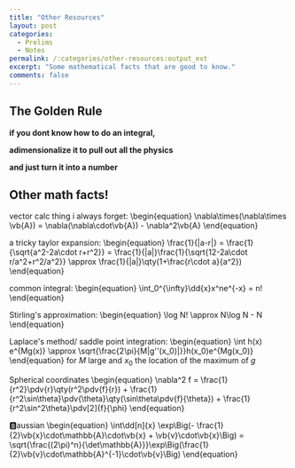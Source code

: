 ```yaml
---
title: "Other Resources"
layout: post
categories:
  - Prelims
  - Notes
permalink: /:categories/other-resources:output_ext
excerpt: "Some mathematical facts that are good to know."
comments: false
---
```


## The Golden Rule
<div class='message'><b>if you dont know how to do an integral, 

adimensionalize it to pull out all the physics 

and just turn it into a number</b></div>
## Other math facts!
vector calc thing i always forget:
\begin{equation}
	\nabla\times(\nabla\times \vb{A}) = \nabla(\nabla\cdot\vb{A}) - \nabla^2\vb{A}
\end{equation}

a tricky taylor expansion:
\begin{equation}
	\frac{1}{|a-r|} = \frac{1}{\sqrt{a^2-2a\cdot r+r^2}} = \frac{1}{|a|}\frac{1}{\sqrt{12-2a\cdot r/a^2+r^2/a^2}} \approx \frac{1}{|a|}\qty(1+\frac{r\cdot a}{a^2})
\end{equation}

common integral:
\begin{equation}
	\int_0^{\infty}\dd{x}x^ne^{-x} = n!
\end{equation}

Stirling's approximation:
\begin{equation}
	\log N! \approx N\log N - N
\end{equation}

Laplace's method/ saddle point integration:
\begin{equation}
	\int h(x) e^{Mg(x)} \approx \sqrt{\frac{2\pi}{M|g''(x_0)|}}h(x_0)e^{Mg(x_0)}
\end{equation}
for $M$ large and $x_0$ the location of the maximum of $g$

Spherical coordinates
\begin{equation}
	\nabla^2 f = \frac{1}{r^2}\pdv{r}\qty(r^2\pdv{f}{r}) + \frac{1}{r^2\sin\theta}\pdv{\theta}\qty(\sin\theta\pdv{f}{\theta}) + \frac{1}{r^2\sin^2\theta}\pdv[2]{f}{\phi}
\end{equation}

&#127345;aussian
\begin{equation}
	\int\dd[n]{x} \exp\Big(- \frac{1}{2}\vb{x}\cdot\mathbb{A}\cdot\vb{x} + \vb{v}\cdot\vb{x}\Big) = \sqrt{\frac{(2\pi)^n}{\det\mathbb{A}}}\exp\Big(\frac{1}{2}\vb{v}\cdot\mathbb{A}^{-1}\cdot\vb{v}\Big)
\end{equation}
